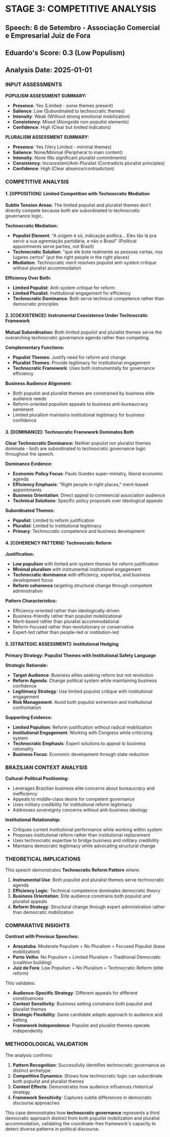 # STAGE 3: COMPETITIVE ANALYSIS
## Speech: 6 de Setembro - Associação Comercial e Empresarial Juiz de Fora
## Eduardo's Score: 0.3 (Low Populism)
## Analysis Date: 2025-01-01

### INPUT ASSESSMENTS

**POPULISM ASSESSMENT SUMMARY:**
- **Presence**: Yes (Limited - some themes present)
- **Salience**: Low (Subordinated to technocratic themes)
- **Intensity**: Weak (Without strong emotional mobilization)
- **Consistency**: Mixed (Alongside non-populist elements)
- **Confidence**: High (Clear but limited indicators)

**PLURALISM ASSESSMENT SUMMARY:**
- **Presence**: Yes (Very Limited - minimal themes)
- **Salience**: None/Minimal (Peripheral to main content)
- **Intensity**: None (No significant pluralist commitments)
- **Consistency**: Inconsistent/Anti-Pluralist (Contradicts pluralist principles)
- **Confidence**: High (Clear absence/contradiction)

### COMPETITIVE ANALYSIS

#### 1. [OPPOSITION]: Limited Competition with Technocratic Mediation

**Subtle Tension Areas:**
The limited populist and pluralist themes don't directly compete because both are subordinated to technocratic governance logic.

**Technocratic Mediation:**
- **Populist Element**: "A origem é só, indicação política... Eles tão lá pra servir a sua agremiação partidária, e não o Brasil" (Political appointments serve parties, not Brazil)
- **Technocratic Solution**: "que ele bote realmente as pessoas certas, nos lugares certos" (put the right people in the right places)
- **Mediation**: Technocratic merit resolves populist anti-system critique without pluralist accommodation

**Efficiency Over Both:**
- **Limited Populist**: Anti-system critique for reform
- **Limited Pluralist**: Institutional engagement for efficiency
- **Technocratic Dominance**: Both serve technical competence rather than democratic principles

#### 2. [COEXISTENCE]: Instrumental Coexistence Under Technocratic Framework

**Mutual Subordination:**
Both limited populist and pluralist themes serve the overarching technocratic governance agenda rather than competing.

**Complementary Functions:**
- **Populist Themes**: Justify need for reform and change
- **Pluralist Themes**: Provide legitimacy for institutional engagement
- **Technocratic Framework**: Uses both instrumentally for governance efficiency

**Business Audience Alignment:**
- Both populist and pluralist themes are constrained by business elite audience needs
- Reform-oriented populism appeals to business anti-bureaucracy sentiment
- Limited pluralism maintains institutional legitimacy for business confidence

#### 3. [DOMINANCE]: Technocratic Framework Dominates Both

**Clear Technocratic Dominance:**
Neither populist nor pluralist themes dominate - both are subordinated to technocratic governance logic throughout the speech.

**Dominance Evidence:**
- **Economic Policy Focus**: Paulo Guedes super-ministry, liberal economic agenda
- **Efficiency Emphasis**: "Right people in right places," merit-based appointments
- **Business Orientation**: Direct appeal to commercial association audience
- **Technical Solutions**: Specific policy proposals over ideological appeals

**Subordinated Themes:**
- **Populist**: Limited to reform justification
- **Pluralist**: Limited to institutional legitimacy
- **Primary**: Technocratic competence and business development

#### 4. [COHERENCY PATTERN]: **Technocratic Reform**

**Justification:**
- **Low populism** with limited anti-system themes for reform justification
- **Minimal pluralism** with instrumental institutional engagement
- **Technocratic dominance** with efficiency, expertise, and business development focus
- **Reform coherence** targeting structural change through competent administration

**Pattern Characteristics:**
- Efficiency-oriented rather than ideologically-driven
- Business-friendly rather than populist mobilizational
- Merit-based rather than pluralist accommodational
- Reform-focused rather than revolutionary or conservative
- Expert-led rather than people-led or institution-led

#### 5. [STRATEGIC ASSESSMENT]: **Institutional Hedging**

**Primary Strategy: Populist Themes with Institutional Safety Language**

**Strategic Rationale:**
- **Target Audience**: Business elites seeking reform but not revolution
- **Reform Agenda**: Change political system while maintaining business confidence
- **Legitimacy Strategy**: Use limited populist critique with institutional engagement
- **Risk Management**: Avoid both populist extremism and institutional confrontation

**Supporting Evidence:**
- **Limited Populism**: Reform justification without radical mobilization
- **Institutional Engagement**: Working with Congress while criticizing system
- **Technocratic Emphasis**: Expert solutions to appeal to business rationality
- **Business Focus**: Economic development through state reduction

### BRAZILIAN CONTEXT ANALYSIS

**Cultural-Political Positioning:**
- Leverages Brazilian business elite concerns about bureaucracy and inefficiency
- Appeals to middle-class desire for competent governance
- Uses military credibility for institutional reform legitimacy
- Addresses sovereignty concerns without anti-business ideology

**Institutional Relationship:**
- Critiques current institutional performance while working within system
- Proposes institutional reform rather than institutional replacement
- Uses technocratic expertise to bridge business and military credibility
- Maintains democratic legitimacy while advocating structural change

### THEORETICAL IMPLICATIONS

This speech demonstrates **Technocratic Reform Pattern** where:

1. **Instrumental Use**: Both populist and pluralist themes serve technocratic agenda
2. **Efficiency Logic**: Technical competence dominates democratic theory
3. **Business Orientation**: Elite audience constrains both populist and pluralist appeals
4. **Reform Strategy**: Structural change through expert administration rather than democratic mobilization

### COMPARATIVE INSIGHTS

**Contrast with Previous Speeches:**
- **Araçatuba**: Moderate Populism + No Pluralism = Focused Populist (base mobilization)
- **Porto Velho**: No Populism + Limited Pluralism = Traditional Democratic (coalition building)
- **Juiz de Fora**: Low Populism + No Pluralism = Technocratic Reform (elite reform)

This validates:
- **Audience-Specific Strategy**: Different appeals for different constituencies
- **Context Sensitivity**: Business setting constrains both populist and pluralist themes
- **Strategic Flexibility**: Same candidate adapts approach to audience and setting
- **Framework Independence**: Populist and pluralist themes operate independently

### METHODOLOGICAL VALIDATION

The analysis confirms:
1. **Pattern Recognition**: Successfully identifies technocratic governance as distinct archetype
2. **Competitive Dynamics**: Shows how technocratic logic can subordinate both populist and pluralist themes
3. **Context Effects**: Demonstrates how audience influences rhetorical strategy
4. **Framework Sensitivity**: Captures subtle differences in democratic discourse approaches

This case demonstrates how **technocratic governance** represents a third democratic approach distinct from both populist mobilization and pluralist accommodation, validating the coordinate-free framework's capacity to detect diverse patterns in political discourse. 